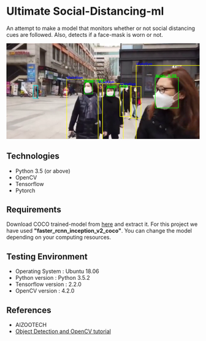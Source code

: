 # Ultimate Social-Distancing-ml
An attempt to make a model that monitors whether or not social distancing cues are followed. Also, detects if a face-mask is worn or not.

![alt text](image.png)



## Technologies
- Python 3.5 (or above)
- OpenCV
- Tensorflow
- Pytorch


## Requirements
 Download COCO trained-model from [here](https://github.com/tensorflow/models/blob/master/research/object_detection/g3doc/detection_model_zoo.md) and extract it. For this project we have used **"faster_rcnn_inception_v2_coco"**. You can change the model depending on your computing resources.
 
## Testing Environment
- Operating System : Ubuntu 18.06 
- Python version : Python 3.5.2
- Tensorflow version : 2.2.0
- OpenCV version : 4.2.0

## References 

- AIZOOTECH
- [Object Detection and OpenCV tutorial](https://pythonprogramming.net/)
